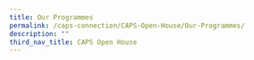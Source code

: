 ```yaml
---
title: Our Programmes
permalink: /caps-connection/CAPS-Open-House/Our-Programmes/
description: ""
third_nav_title: CAPS Open House
---
```

